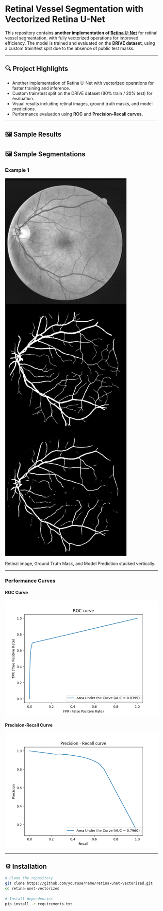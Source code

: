 # Retinal Vessel Segmentation with Vectorized Retina U-Net

This repository contains **another implementation of [Retina U-Net](https://github.com/orobix/retina-unet)** for retinal vessel segmentation, with fully vectorized operations for improved efficiency. The model is trained and evaluated on the **DRIVE dataset**, using a custom train/test split due to the absence of public test masks.

---

## 🔍 Project Highlights

- Another implementation of Retina U-Net with vectorized operations for faster training and inference.  
- Custom train/test split on the DRIVE dataset (80% train / 20% test) for evaluation.  
- Visual results including retinal images, ground truth masks, and model predictions.  
- Performance evaluation using **ROC** and **Precision-Recall curves**.

---

## 🖼️ Sample Results

## 🖼️ Sample Segmentations

### Example 1
<img src="https://raw.githubusercontent.com/Iyed0092/Retinal-Vessel-Segmentation/main/test/test_Original_GroundTruth_Prediction0.png" width="400"/>
<p>Retinal image, Ground Truth Mask, and Model Prediction stacked vertically.</p>



---

### Performance Curves

#### ROC Curve
![ROC Curve](https://raw.githubusercontent.com/Iyed0092/Retinal-Vessel-Segmentation/main/test/ROC.png)

#### Precision-Recall Curve
![Precision-Recall Curve](https://raw.githubusercontent.com/Iyed0092/Retinal-Vessel-Segmentation/main/test/Precision_recall.png)

---

## ⚙️ Installation

```bash
# Clone the repository
git clone https://github.com/yourusername/retina-unet-vectorized.git
cd retina-unet-vectorized

# Install dependencies
pip install -r requirements.txt
